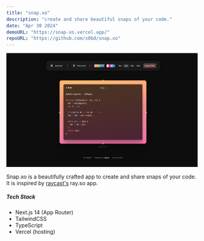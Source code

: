 ```yaml
---
title: "snap.xo"
description: "create and share beautiful snaps of your code."
date: "Apr 30 2024"
demoURL: "https://snap-xo.vercel.app/"
repoURL: "https://github.com/x0bd/snap.xo"
---
```


![snap.xo](./snap.jpeg)

Snap.xo is a beautifully crafted app to create and share snaps of your code. It is inspired by [raycast's](https://raycast.com) ray.so app.

##### Tech Stack

-   Next.js 14 (App Router)
-   TailwindCSS
-   TypeScript
-   Vercel (hosting)
